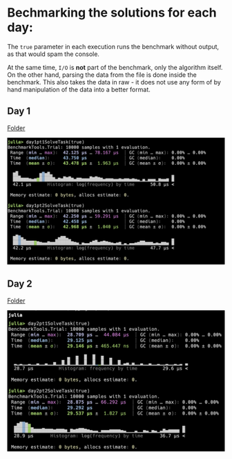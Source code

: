 # Bechmarking the solutions for each day:

The `true` parameter in each execution runs the benchmark without output, as that would spam the console.

At the same time, `I/O` is **not** part of the benchmark, only the algorithm itself. On the other hand, parsing the data from the file is done inside the benchmark. This also takes the data in raw - it does not use any form of by hand manipulation of the data into a better format.

## Day 1

[Folder](/day_1/)

![Benchmark day 1](/benchmark_images/day_1.png)


## Day 2

[Folder](/day_2/)

![Benchmark day 2](/benchmark_images/day_2.png)